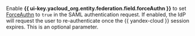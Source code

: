 Enable **{{ ui-key.yacloud_org.entity.federation.field.forceAuthn }}** to set [ForceAuthn](../../organization/saml/api-ref/Federation/index.md) to `true` in the SAML authentication request. If enabled, the IdP will request the user to re-authenticate once the {{ yandex-cloud }} session expires. This is an optional parameter.
